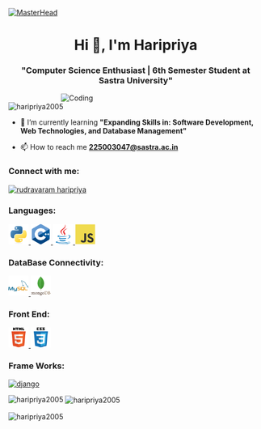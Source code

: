 [![MasterHead](https://user-images.githubusercontent.com/66934377/223913733-deb1d974-787d-43c4-b60d-eff538aa161e.gif)](https://haripriya2005.io)
<h1 align="center">Hi 👋, I'm Haripriya</h1>
<h3 align="center">"Computer Science Enthusiast | 6th Semester Student at Sastra University"</h3>
<img align="right" alt="Coding" width="400" src="https://camo.githubusercontent.com/4d11f93bca635e529eeedef9eb13e20553a9ed6dc4bda4ed8602abc915c6a02a/68747470733a2f2f63646e2e6472696262626c652e636f6d2f75736572732f31373730372f73637265656e73686f74732f323431333735342f7272722e676966">
<p align="left"> <img src="https://komarev.com/ghpvc/?username=haripriya2005&label=Profile%20views&color=0e75b6&style=flat" alt="haripriya2005" /> </p>

- 🌱 I’m currently learning **"Expanding Skills in: Software Development, Web Technologies, and Database Management"**

- 📫 How to reach me **225003047@sastra.ac.in**

<h3 align="left">Connect with me:</h3>
<p align="left">
<a href="https://www.linkedin.com/in/rudravaram-haripriya-7a32a8223?utm_source=share&utm_campaign=share_via&utm_content=profile&utm_medium=ios_app " target="blank"><img align="center" src="https://raw.githubusercontent.com/rahuldkjain/github-profile-readme-generator/master/src/images/icons/Social/linked-in-alt.svg" alt="rudravaram haripriya" height="30" width="40" /></a>
</p>

<h3 align="left">Languages:</h3>
<p align="left">
 <a href="https://www.python.org" target="_blank" rel="noreferrer"> <img src="https://raw.githubusercontent.com/devicons/devicon/master/icons/python/python-original.svg" alt="python" width="40" height="40"/> </a>
   <a href="https://www.w3schools.com/cpp/" target="_blank" rel="noreferrer"> <img src="https://raw.githubusercontent.com/devicons/devicon/master/icons/cplusplus/cplusplus-original.svg" alt="cplusplus" width="40" height="40"/> </a> 
    <a href="https://www.java.com" target="_blank" rel="noreferrer"> <img src="https://raw.githubusercontent.com/devicons/devicon/master/icons/java/java-original.svg" alt="java" width="40" height="40"/> </a> 
   <a href="https://developer.mozilla.org/en-US/docs/Web/JavaScript" target="_blank" rel="noreferrer"> <img src="https://raw.githubusercontent.com/devicons/devicon/master/icons/javascript/javascript-original.svg" alt="javascript" width="40" height="40"/> </a>
</p>

<h3 align="left">DataBase Connectivity:</h3>
<p align="left">
 <a href="https://www.mysql.com/" target="_blank" rel="noreferrer"> <img src="https://raw.githubusercontent.com/devicons/devicon/master/icons/mysql/mysql-original-wordmark.svg" alt="mysql" width="40" height="40"/> </a> 
  <a href="https://www.mongodb.com/" target="_blank" rel="noreferrer"> <img src="https://raw.githubusercontent.com/devicons/devicon/master/icons/mongodb/mongodb-original-wordmark.svg" alt="mongodb" width="40" height="40"/> </a> 
  </p>

  
<h3 align="left">Front End:</h3>
<p align="left">
<a href="https://www.w3.org/html/" target="_blank" rel="noreferrer"> <img src="https://raw.githubusercontent.com/devicons/devicon/master/icons/html5/html5-original-wordmark.svg" alt="html5" width="40" height="40"/> </a>
 <a href="https://www.w3schools.com/css/" target="_blank" rel="noreferrer"> <img src="https://raw.githubusercontent.com/devicons/devicon/master/icons/css3/css3-original-wordmark.svg" alt="css3" width="40" height="40"/> </a>
</p>

<h3 align="left">Frame Works:</h3>
<p align="left">
   <a href="https://www.djangoproject.com/" target="_blank" rel="noreferrer"> <img src="https://cdn.worldvectorlogo.com/logos/django.svg" alt="django" width="40" height="40"/> </a>
</p>


<p><img align="left" src="https://github-readme-stats.vercel.app/api/top-langs?username=haripriya2005&show_icons=true&locale=en&layout=compact" alt="haripriya2005" /></p>



<p>&nbsp;<img align="center" src="https://github-readme-stats.vercel.app/api?username=haripriya2005&show_icons=true&locale=en" alt="haripriya2005" /></p>

<p><img align="center" src="https://github-readme-streak-stats.herokuapp.com/?user=haripriya2005&" alt="haripriya2005" /></p>


